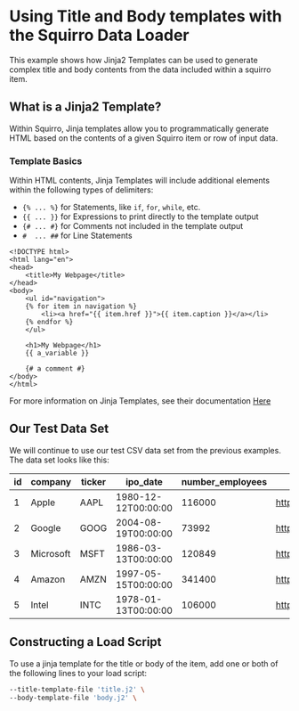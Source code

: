 # Using Title and Body templates with the Squirro Data Loader

This example shows how Jinja2 Templates can be used to generate complex title and body contents from the data included within a squirro item.

## What is a Jinja2 Template?

Within Squirro, Jinja templates allow you to programmatically generate HTML based on the contents of a given Squirro item or row of input data.

### Template Basics

Within HTML contents, Jinja Templates will include additional elements within the following types of delimiters:

* `{% ... %}` for Statements, like `if`, `for`, `while`, etc.
* `{{ ... }}` for Expressions to print directly to the template output
* `{# ... #}` for Comments not included in the template output
* `#  ... ##` for Line Statements


```jinja
<!DOCTYPE html>
<html lang="en">
<head>
    <title>My Webpage</title>
</head>
<body>
    <ul id="navigation">
    {% for item in navigation %}
        <li><a href="{{ item.href }}">{{ item.caption }}</a></li>
    {% endfor %}
    </ul>

    <h1>My Webpage</h1>
    {{ a_variable }}

    {# a comment #}
</body>
</html>
```

For more information on Jinja Templates, see their documentation [Here](http://jinja.pocoo.org/docs/2.9/)

## Our Test Data Set
We will continue to use our test CSV data set from the previous examples.
The data set looks like this:

|id|company|ticker|ipo_date|number_employees|link|
|---|---|---|---|---|---|
|1|Apple|AAPL|1980-12-12T00:00:00|116000|https://finance.yahoo.com/quote/AAPL|
|2|Google|GOOG|2004-08-19T00:00:00|73992|https://finance.yahoo.com/quote/GOOG|
|3|Microsoft|MSFT|1986-03-13T00:00:00|120849|https://finance.yahoo.com/quote/MSFT|
|4|Amazon|AMZN|1997-05-15T00:00:00|341400|https://finance.yahoo.com/quote/AMZN|
|5|Intel|INTC|1978-01-13T00:00:00|106000|https://finance.yahoo.com/quote/INTC|

## Constructing a Load Script
To use a jinja template for the title or body of the item, add one or both of the following lines to your load script:
```bash
--title-template-file 'title.j2' \
--body-template-file 'body.j2' \
```
